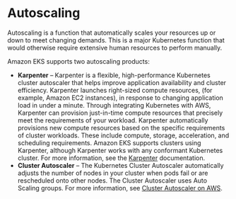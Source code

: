 # Autoscaling<a name="autoscaling"></a>

Autoscaling is a function that automatically scales your resources up or down to meet changing demands\. This is a major Kubernetes function that would otherwise require extensive human resources to perform manually\.

Amazon EKS supports two autoscaling products:
+ **Karpenter** – Karpenter is a flexible, high\-performance Kubernetes cluster autoscaler that helps improve application availability and cluster efficiency\. Karpenter launches right\-sized compute resources, \(for example, Amazon EC2 instances\), in response to changing application load in under a minute\. Through integrating Kubernetes with AWS, Karpenter can provision just\-in\-time compute resources that precisely meet the requirements of your workload\. Karpenter automatically provisions new compute resources based on the specific requirements of cluster workloads\. These include compute, storage, acceleration, and scheduling requirements\. Amazon EKS supports clusters using Karpenter, although Karpenter works with any conformant Kubernetes cluster\. For more information, see the [Karpenter](https://karpenter.sh/docs/) documentation\.
+ **Cluster Autoscaler** – The Kubernetes Cluster Autoscaler automatically adjusts the number of nodes in your cluster when pods fail or are rescheduled onto other nodes\. The Cluster Autoscaler uses Auto Scaling groups\. For more information, see [Cluster Autoscaler on AWS](https://github.com/kubernetes/autoscaler/blob/master/cluster-autoscaler/cloudprovider/aws/README.md)\.